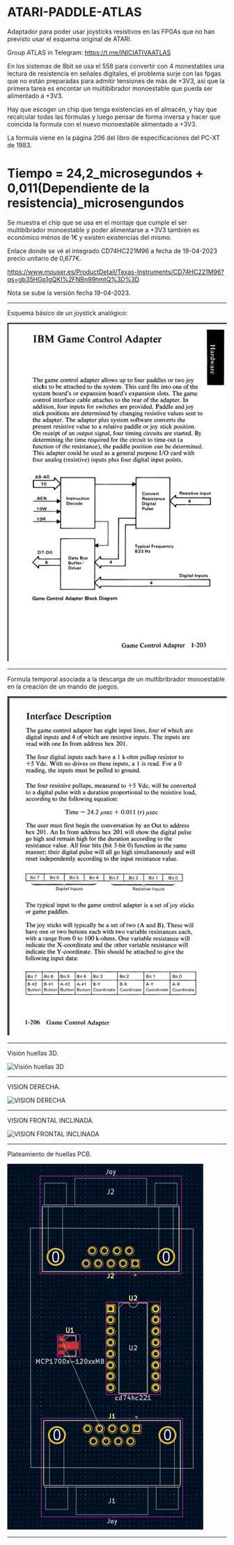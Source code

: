 # ATARI-PADDLE-ATLAS
   Adaptador para poder usar joysticks resistivos en las FPGAs que no han previsto usar el esquema original de ATARI.

   Group ATLAS in Telegram: https://t.me/INICIATIVAATLAS

   En los sistemas de 8bit se usa el 558 para convertir con 4 monestables una lectura de resistencia en señales digitales, el problema surje con las fpgas que no están preparadas para admitir tensiones de más de +3V3, así que la primera tarea es encontar un multibibrador monoestable que pueda ser alimentado a +3V3. 
   
   Hay que escoger un chip que tenga existencias en el almacén, y hay que recalcular todas las fórmulas y luego pensar de forma inversa y hacer que coincida la formula con el nuevo monoestable alimentado a +3V3.
   
   La formula viene en la página 206 del libro de especificaciones del PC-XT de 1983.
   
#   Tiempo = 24,2_microsegundos + 0,011(Dependiente de la resistencia)_microsengundos

   Se muestra el chip que se usa en el montaje que cumple el ser multibibrador monoestable y poder alimentarse a +3V3 también es económico ménos de 1€ y existen existencias del mismo.
   
   Enlace donde se vé el integrado CD74HC221M96 a fecha de 19-04-2023 precio unitario de 0,677€.
   
   https://www.mouser.es/ProductDetail/Texas-Instruments/CD74HC221M96?qs=gb35HGp1gQKI%2FNBn99hmtQ%3D%3D

   Nota se sube la versión fecha 19-04-2023.

---

   Esquema básico de un joystick analógico:

![Esquema básico de un joystick analógico](https://github.com/AtlasFPGA/ATARI-PADDLE-ATLAS/blob/main/FOTOS/INFORMACI%C3%93N_JOY_ANAL%C3%93GICO_IBM.png)

---

   Formula temporal asociada a la descarga de un multibribrador monoestable en la creación de un mando de juegos.

![Formula temporal asociada a la descarga de un multibribrador monoestable en la creación de un mando de juegos](https://github.com/AtlasFPGA/ATARI-PADDLE-ATLAS/blob/main/FOTOS/INFORMACI%C3%93N_JOY_ANAL%C3%93GICO_IBM_FORMULA_TEMPORAL.png)

---

   Visión huellas 3D.

![Visión huellas 3D](https://github.com/AtlasFPGA/ATARI-PADDLE-ATLAS/blob/main/FOTOS/COMUNICACI%C3%93N_ATARI_PADDLE_ATLAS.jpg)

---

   VISION DERECHA.

![VISION DERECHA](https://github.com/AtlasFPGA/ATARI-PADDLE-ATLAS/blob/main/FOTOS/COMUNICACI%C3%93N_ATARI_PADDLE_ATLAS_DERECHA.jpg)

---

   VISION FRONTAL INCLINADA.
   
![VISION FRONTAL INCLINADA](https://github.com/AtlasFPGA/ATARI-PADDLE-ATLAS/blob/main/FOTOS/COMUNICACI%C3%93N_ATARI_PADDLE_ATLAS_FRONTAL_INCLINADA.jpg)

---

   Plateamiento de huellas PCB.

![Plateamiento de huellas PCB](https://github.com/AtlasFPGA/ATARI-PADDLE-ATLAS/blob/main/FOTOS/INICIO_PCB_ATARI-PADDLE-ATLAS.png)

---


